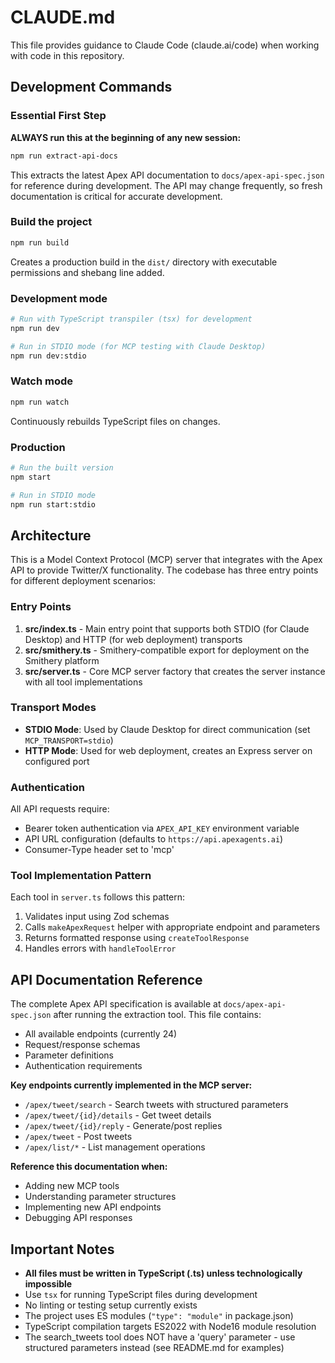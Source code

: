 # CLAUDE.md

This file provides guidance to Claude Code (claude.ai/code) when working with code in this repository.

## Development Commands

### Essential First Step
**ALWAYS run this at the beginning of any new session:**
```bash
npm run extract-api-docs
```
This extracts the latest Apex API documentation to `docs/apex-api-spec.json` for reference during development. The API may change frequently, so fresh documentation is critical for accurate development.

### Build the project
```bash
npm run build
```
Creates a production build in the `dist/` directory with executable permissions and shebang line added.

### Development mode
```bash
# Run with TypeScript transpiler (tsx) for development
npm run dev

# Run in STDIO mode (for MCP testing with Claude Desktop)
npm run dev:stdio
```

### Watch mode
```bash
npm run watch
```
Continuously rebuilds TypeScript files on changes.

### Production
```bash
# Run the built version
npm start

# Run in STDIO mode
npm run start:stdio
```

## Architecture

This is a Model Context Protocol (MCP) server that integrates with the Apex API to provide Twitter/X functionality. The codebase has three entry points for different deployment scenarios:

### Entry Points
1. **src/index.ts** - Main entry point that supports both STDIO (for Claude Desktop) and HTTP (for web deployment) transports
2. **src/smithery.ts** - Smithery-compatible export for deployment on the Smithery platform
3. **src/server.ts** - Core MCP server factory that creates the server instance with all tool implementations

### Transport Modes
- **STDIO Mode**: Used by Claude Desktop for direct communication (set `MCP_TRANSPORT=stdio`)
- **HTTP Mode**: Used for web deployment, creates an Express server on configured port

### Authentication
All API requests require:
- Bearer token authentication via `APEX_API_KEY` environment variable
- API URL configuration (defaults to `https://api.apexagents.ai`)
- Consumer-Type header set to 'mcp'

### Tool Implementation Pattern
Each tool in `server.ts` follows this pattern:
1. Validates input using Zod schemas
2. Calls `makeApexRequest` helper with appropriate endpoint and parameters
3. Returns formatted response using `createToolResponse`
4. Handles errors with `handleToolError`

## API Documentation Reference

The complete Apex API specification is available at `docs/apex-api-spec.json` after running the extraction tool. This file contains:
- All available endpoints (currently 24)
- Request/response schemas  
- Parameter definitions
- Authentication requirements

**Key endpoints currently implemented in the MCP server:**
- `/apex/tweet/search` - Search tweets with structured parameters
- `/apex/tweet/{id}/details` - Get tweet details
- `/apex/tweet/{id}/reply` - Generate/post replies
- `/apex/tweet` - Post tweets
- `/apex/list/*` - List management operations

**Reference this documentation when:**
- Adding new MCP tools
- Understanding parameter structures
- Implementing new API endpoints
- Debugging API responses

## Important Notes

- **All files must be written in TypeScript (.ts) unless technologically impossible**
- Use `tsx` for running TypeScript files during development
- No linting or testing setup currently exists
- The project uses ES modules (`"type": "module"` in package.json)
- TypeScript compilation targets ES2022 with Node16 module resolution
- The search_tweets tool does NOT have a 'query' parameter - use structured parameters instead (see README.md for examples)